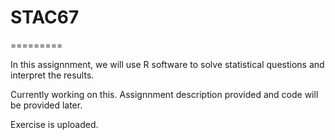 # STAC67

=========


In this assignnment, we will use R software to solve statistical questions and interpret the results.

Currently working on this. Assignnment description provided and code will be provided later.

Exercise is uploaded.


